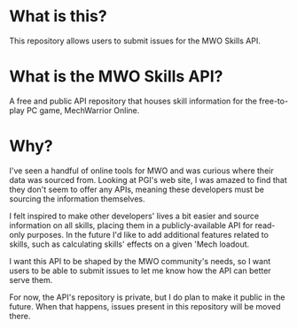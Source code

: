 # What is this?
This repository allows users to submit issues for the MWO Skills API.

# What is the MWO Skills API?
A free and public API repository that houses skill information for the free-to-play PC game, MechWarrior Online.

# Why?
I've seen a handful of online tools for MWO and was curious where their data was sourced from. Looking at PGI's web site, I was amazed to find that they don't seem to offer any APIs, meaning these developers must be sourcing the information themselves.

I felt inspired to make other developers' lives a bit easier and source information on all skills, placing them in a publicly-available API for read-only purposes. In the future I'd like to add additional features related to skills, such as calculating skills' effects on a given 'Mech loadout.

I want this API to be shaped by the MWO community's needs, so I want users to be able to submit issues to let me know how the API can better serve them.

For now, the API's repository is private, but I do plan to make it public in the future. When that happens, issues present in this repository will be moved there.
